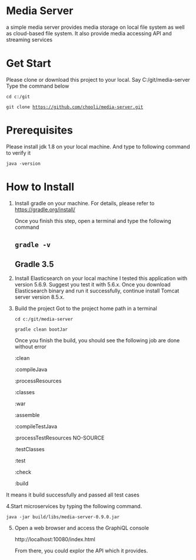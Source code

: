 # Media Server
a simple media server provides media storage on local file system as well as cloud-based file system. It also provide media accessing API and streaming services

# Get Start
Please clone or download this project to your local. Say C:/git/media-server
Type the command below

<code>cd c:/git</code>

<code>git clone https://github.com/chooli/media-server.git</code>

# Prerequisites 
Please install jdk 1.8 on your local machine. And type to following command to verify it

<code>java -version</code>

# How to Install

1. Install gradle on your machine. For details, please refer to https://gradle.org/install/
   
   Once you finish this step, open a terminal and type the following command
   
   <code>gradle -v</code>
   ------------------------------------------------------------
   Gradle 3.5
   ------------------------------------------------------------

2. Install Elasticsearch on your local machine
  I tested this application with version 5.6.9. Suggest you test it with 5.6.x.
  Once you download Elasticsearch binary and run it successfully, continue install Tomcat server version 8.5.x.
   
3. Build the project
   Got to the project home path in a terminal
   
   <code>cd c:/git/media-server</code>
   
   <code>gradle clean bootJar</code>
   
   Once you finish the build, you should see the following job are done without error
   
   :clean
   
   :compileJava
   
   :processResources
   
   :classes
   
   :war
   
   :assemble
   
   :compileTestJava
   
   :processTestResources NO-SOURCE
   
   :testClasses
   
   :test
   
   :check
   
   :build
  
  It means it build successfully and passed all test cases
    
  4.Start microservices by typing the following command. 
   
    java -jar build/libs/media-server-0.9.0.jar
    
  5. Open a web browser and access the GraphiQL console
  
     http://localhost:10080/index.html
     
     From there, you could explor the API which it provides.

